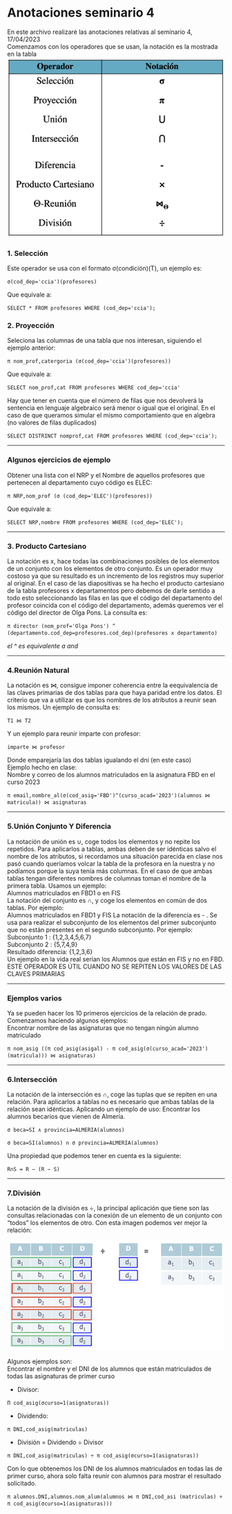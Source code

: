 # Anotaciones seminario 4
En este archivo realizaré las anotaciones relativas al seminario 4, 17/04/2023  
Comenzamos con los operadores que se usan, la notación es la mostrada en la tabla
![Alt Text](./img/operadores.png)  
### 1. Selección
Este operador se usa con el formato σ(condición)(T), un ejemplo es:  
```
σ(cod_dep='ccia')(profesores)
```
Que equivale a:
```
SELECT * FROM profesores WHERE (cod_dep='ccia');
```

### 2. Proyección
Seleciona las columnas de una tabla que nos interesan, siguiendo el ejemplo anterior: 
```
π nom_prof,catergoria (σ(cod_dep='ccia')(profesores)) 
```
Que equivale a:
```
SELECT nom_prof,cat FROM profesores WHERE cod_dep='ccia'
```
Hay que tener en cuenta que el número de filas que nos devolverá la sentencia en lenguaje algebraico será menor o igual que el original. En el caso de que queramos simular el mismo comportamiento que en algebra (no valores de filas duplicados)
```
SELECT DISTRINCT nomprof,cat FROM profesores WHERE (cod_dep='ccia');
```
--------------------

### Algunos ejercicios de ejemplo  

Obtener una lista con el NRP y el Nombre de aquellos profesores que pertenecen al departamento cuyo código es ELEC:
```
π NRP,nom_prof (σ (cod_dep='ELEC')(profesores))
```
Que equivale a: 
```
SELECT NRP,nombre FROM profesores WHERE (cod_dep='ELEC');
``` 
------------
### 3. Producto Cartesiano
La notación es x, hace todas las combinaciones posibles de los elementos de un conjunto con los elementos de otro conjunto. Es un operador muy costoso ya que su resultado es un incremento de los registros muy superior al original. En el caso de las diapositivas se ha hecho el producto cartesiano de la tabla profesores x departamentos pero debemos de darle sentido a todo esto seleccionando las filas en las que el código del departamento del profesor coincida con el código del departamento, además queremos ver el código del director de Olga Pons. La consulta es:
```
π director (nom_prof='Olga Pons') ^ (departamento.cod_dep=profesores.cod_dep)(profesores x departamento)
```
*el ^ es equivalente a and*

-------------
### 4.Reunión Natural
La notación es ⋈, consigue imponer coherencia entre la eequivalencia de las claves primarias de dos tablas para que haya paridad entre los datos. El criterio que va a utilizar es que los nombres de los atributos a reunir sean los mismos. Un ejemplo de consulta es: 
```
T1 ⋈ T2
```
Y un ejemplo para reunir imparte con profesor:
```
imparte ⋈ profesor
```
Donde emparejaría las dos tablas igualando el dni (en este caso)  
Ejemplo hecho en clase:  
Nombre y correo de los alumnos matriculados en la asignatura FBD en el curso 2023
```
π email,nombre_al(σ(cod_asig='FBD')^(curso_acad='2023')(alumnos ⋈ matricula)) ⋈ asignaturas
```
-------------
### 5.Unión Conjunto Y Diferencia 
La notación de unión es ∪, coge todos los elementos y no repite los repetidos. Para aplicarlos a tablas, ambas deben de ser idénticas salvo el nombre de los atributos, si recordamos una situación parecida en clase nos pasó cuando queríamos volcar la tabla de la profesora en la nuestra y no podíamos porque la suya tenía más columnas. En el caso de que ambas tablas tengan diferentes nombres de columnas toman el nombre de la primera tabla.  Usamos un ejemplo:  
Alumnos matriculados en FBD1 o en FIS  
La notación del conjunto es ∩, y coge los elementos en común de dos tablas. Por ejemplo:  
Alumnos matriculados en FBD1 y FIS
La notación de la diferencia es - . Se usa para realizar el subconjunto de los elementos del primer subconjunto que no están presentes en el segundo subconjunto. Por ejemplo:  
Subconjunto 1 : {1,2,3,4,5,6,7}  
Subconjunto 2 : {5,7,4,9}  
Resultado diferencia: {1,2,3,6}  
Un ejemplo en la vida real serían los Alumnos que están en FIS y no en FBD. ESTE OPERADOR ES ÚTIL CUANDO NO SE REPITEN LOS VALORES DE LAS CLAVES PRIMARIAS

------------
### Ejemplos varios
Ya se pueden hacer los 10 primeros ejercicios de la relación de prado. Comenzamos haciendo algunos ejemplos:  
Encontrar nombre de las asignaturas que no tengan ningún alumno matriculado 
```
π nom_asig ((π cod_asig(asigal) - π cod_asig(σ(curso_acad='2023')(matricula))) ⋈ asignaturas)
```
------------
### 6.Intersección
La notación de la intersección es ∩, coge las tuplas que se repiten en una relación. Para aplicarlos a tablas no es necesario que ambas tablas de la relación sean idénticas. Aplicando un ejemplo de uso: 
Encontrar los alumnos becarios que vienen de Almería.
```
σ beca=SI ∧ provincia=ALMERIA(alumnos)
```
```
σ beca=SI(alumnos) ∩ σ provincia=ALMERIA(alumnos)
```
Una propiedad que podemos tener en cuenta es la siguiente: 
```
R∩S = R − (R − S)
```
--------------
### 7.División 
La notación de la división es ÷, la principal aplicación que tiene son las consultas relacionadas con la conexión de un elemento de un
conjunto con “todos” los elementos de otro. Con esta imagen podemos ver mejor la relación:

![Alt Text](./img/division.png)  

Algunos ejemplos son:  
Encontrar el nombre y el DNI de los alumnos que están
matriculados de todas las asignaturas de primer curso  
* Divisor:  
```
Π cod_asig(σcurso=1(asignaturas))
```
* Dividendo:
```
π DNI,cod_asig(matriculas)
```
* División = Dividendo ÷ Divisor
```
π DNI,cod_asig(matriculas) ÷ π cod_asig(σcurso=1(asignaturas))
```
Con lo que obtenemos los DNI de los alumnos
matriculados en todas las de primer curso, ahora solo falta
reunir con alumnos para mostrar el resultado solicitado.
```
π alumnos.DNI,alumnos.nom_alum(alumnos ⋈ π DNI,cod_asi (matriculas) ÷ π cod_asig(σcurso=1(asignaturas)))
```